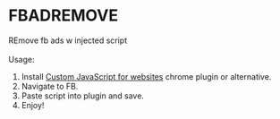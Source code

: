 # FBADREMOVE
REmove fb ads w injected script<br>
<br>
Usage:<br>
1. Install <a href = "https://chrome.google.com/webstore/detail/custom-javascript-for-web/poakhlngfciodnhlhhgnaaelnpjljija">Custom JavaScript for websites</a> chrome plugin or alternative.<br>
2. Navigate to FB.<br>
3. Paste script into plugin and save.<br>
4. Enjoy!
